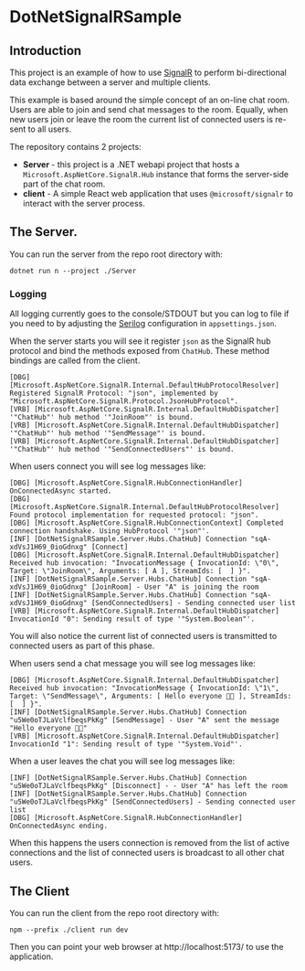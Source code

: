 # DotNetSignalRSample

## Introduction

This project is an example of how to use [SignalR](https://learn.microsoft.com/en-us/aspnet/signalr/overview/getting-started/introduction-to-signalr) to perform bi-directional data exchange between a server and multiple clients.

This example is based around the simple concept of an on-line chat room.  Users are able to join and send chat messages to the room.  Equally, when new users join or leave the room the current list of connected users is re-sent to all users.

The repository contains 2 projects:
- **Server** - this project is a .NET webapi project that hosts a `Microsoft.AspNetCore.SignalR.Hub` instance that forms the server-side part of the chat room.
- **client** - A simple React web application that uses `@microsoft/signalr` to interact with the server process.

## The Server.

You can run the server from the repo root directory with:

```
dotnet run n --project ./Server
```

### Logging
All logging currently goes to the console/STDOUT but you can log to file if you need to by adjusting the [Serilog](https://serilog.net/) configuration in `appsettings.json`.

When the server starts you will see it register `json` as the SignalR hub protocol and bind the methods exposed from `ChatHub`.  These method bindings are called from the client.

```
[DBG] [Microsoft.AspNetCore.SignalR.Internal.DefaultHubProtocolResolver] Registered SignalR Protocol: "json", implemented by "Microsoft.AspNetCore.SignalR.Protocol.JsonHubProtocol".
[VRB] [Microsoft.AspNetCore.SignalR.Internal.DefaultHubDispatcher] '"ChatHub"' hub method '"JoinRoom"' is bound.
[VRB] [Microsoft.AspNetCore.SignalR.Internal.DefaultHubDispatcher] '"ChatHub"' hub method '"SendMessage"' is bound.
[VRB] [Microsoft.AspNetCore.SignalR.Internal.DefaultHubDispatcher] '"ChatHub"' hub method '"SendConnectedUsers"' is bound.
```
When users connect you will see log messages like:

```
[DBG] [Microsoft.AspNetCore.SignalR.HubConnectionHandler] OnConnectedAsync started.
[DBG] [Microsoft.AspNetCore.SignalR.Internal.DefaultHubProtocolResolver] Found protocol implementation for requested protocol: "json".
[DBG] [Microsoft.AspNetCore.SignalR.HubConnectionContext] Completed connection handshake. Using HubProtocol '"json"'.
[INF] [DotNetSignalRSample.Server.Hubs.ChatHub] Connection "sqA-xdVsJ1H69_0ioGdnxg" [Connect]
[DBG] [Microsoft.AspNetCore.SignalR.Internal.DefaultHubDispatcher] Received hub invocation: "InvocationMessage { InvocationId: \"0\", Target: \"JoinRoom\", Arguments: [ A ], StreamIds: [  ] }".
[INF] [DotNetSignalRSample.Server.Hubs.ChatHub] Connection "sqA-xdVsJ1H69_0ioGdnxg" [JoinRoom] - User "A" is joining the room
[INF] [DotNetSignalRSample.Server.Hubs.ChatHub] Connection "sqA-xdVsJ1H69_0ioGdnxg" [SendConnectedUsers] - Sending connected user list
[VRB] [Microsoft.AspNetCore.SignalR.Internal.DefaultHubDispatcher] InvocationId "0": Sending result of type '"System.Boolean"'.
```

You will also notice the current list of connected users is transmitted to connected users as part of this phase.

When users send a chat message you will see log messages like:

```
[DBG] [Microsoft.AspNetCore.SignalR.Internal.DefaultHubDispatcher] Received hub invocation: "InvocationMessage { InvocationId: \"1\", Target: \"SendMessage\", Arguments: [ Hello everyone 👋🏻 ], StreamIds: [  ] }".
[INF] [DotNetSignalRSample.Server.Hubs.ChatHub] Connection "u5We0oTJLaVclfbeqsPkKg" [SendMessage] - User "A" sent the message "Hello everyone 👋🏻"
[VRB] [Microsoft.AspNetCore.SignalR.Internal.DefaultHubDispatcher] InvocationId "1": Sending result of type '"System.Void"'.
```

When a user leaves the chat you will see log messages like:

```
[INF] [DotNetSignalRSample.Server.Hubs.ChatHub] Connection "u5We0oTJLaVclfbeqsPkKg" [Disconnect] - - User "A" has left the room
[INF] [DotNetSignalRSample.Server.Hubs.ChatHub] Connection "u5We0oTJLaVclfbeqsPkKg" [SendConnectedUsers] - Sending connected user list
[DBG] [Microsoft.AspNetCore.SignalR.HubConnectionHandler] OnConnectedAsync ending.
```

When this happens the users connection is removed from the list of active connections and the list of connected users is broadcast to all other chat users.

## The Client

You can run the client from the repo root directory with:

```
npm --prefix ./client run dev
```

Then you can point your web browser at http://localhost:5173/ to use the application.